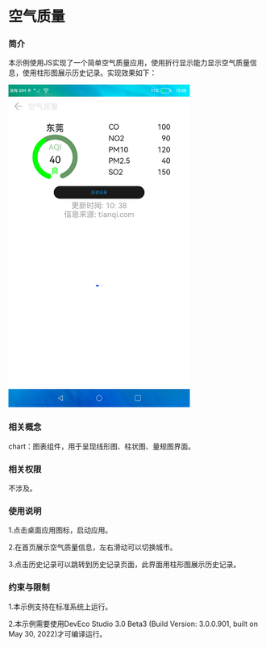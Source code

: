 # 空气质量

### 简介

本示例使用JS实现了一个简单空气质量应用，使用折行显示能力显示空气质量信息，使用柱形图展示历史记录。实现效果如下：

![](screenshots/device/main.png)

### 相关概念

chart：图表组件，用于呈现线形图、柱状图、量规图界面。

### 相关权限

不涉及。

### 使用说明

1.点击桌面应用图标，启动应用。

2.在首页展示空气质量信息，左右滑动可以切换城市。

3.点击历史记录可以跳转到历史记录页面，此界面用柱形图展示历史记录。

### 约束与限制

1.本示例支持在标准系统上运行。

2.本示例需要使用DevEco Studio 3.0 Beta3 (Build Version: 3.0.0.901, built on May 30, 2022)才可编译运行。